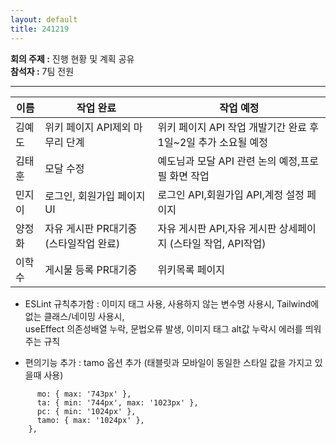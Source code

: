 ```yaml
---
layout: default
title: 241219
---
```



**회의 주제 :** 진행 현황 및 계획 공유   
**참석자 :** 7팀 전원
***

이름 | 작업 완료 | 작업 예정
-- | -- | --
김예도 | 위키 페이지 API제외 마무리 단계 | 위키 페이지 API 작업 개발기간 완료 후 1일~2일 추가 소요될 예정
김태훈 | 모달 수정 | 예도님과 모달 API 관련 논의 예정,프로필 화면 작업
민지이 | 로그인, 회원가입 페이지 UI | 로그인 API,회원가입 API,계정 설정 페이지
양정화 | 자유 게시판 PR대기중 (스타일작업 완료) | 자유 게시판 API,자유 게시판 상세페이지 (스타일 작업, API작업)
이학수 | 게시물 등록 PR대기중 | 위키목록 페이지

* ESLint 규칙추가함 : 이미지 태그 사용, 사용하지 않는 변수명 사용시, Tailwind에 없는 클래스/네이밍 사용시,   
useEffect 의존성배열 누락, 문법오류 발생, 이미지 태그 alt값 누락시 에러를 띄워주는 규칙

* 편의기능 추가 : tamo 옵션 추가 (태블릿과 모바일이 동일한 스타일 값을 가지고 있을때 사용)

``` screens: {
      mo: { max: '743px' },
      ta: { min: '744px', max: '1023px' },
      pc: { min: '1024px' },
      tamo: { max: '1024px' },
    },
